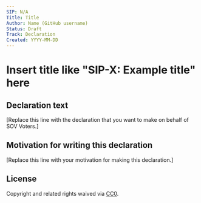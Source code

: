 ```yaml
---
SIP: N/A
Title: Title
Author: Name (GitHub username)
Status: Draft
Track: Declaration
Created: YYYY-MM-DD
---
```


# Insert title like "SIP-X: Example title" here

## Declaration text

[Replace this line with the declaration that you want to make on behalf of SOV Voters.]

## Motivation for writing this declaration

[Replace this line with your motivation for making this declaration.]

## License
Copyright and related rights waived via [CC0](https://creativecommons.org/publicdomain/zero/1.0/).
